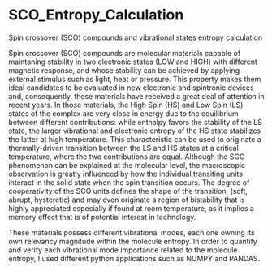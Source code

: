 # SCO_Entropy_Calculation
Spin crossover (SCO) compounds and vibrational states entropy calculation

Spin crossover (SCO) compounds are molecular materials capable of maintaning  stability in two electronic states (LOW and HIGH) with different magnetic response, and whose stability can be achieved by applying external stimulus such as light, heat or pressure. This property makes them ideal candidates to be evaluated in new electronic and spintronic devices and, consequently, these materials have received a great deal of attention in recent years. In those materials, the High Spin (HS) and Low Spin (LS) states of the
complex are very close in energy due to the equilibrium between different contributions: while enthalpy favors the stability of the LS state, the larger vibrational and electronic
entropy of the HS state stabilizes the latter at high temperature. This characteristic can be used to originate a thermally-driven transition between the LS and HS states at a critical temperature, where the two contributions are equal. Although the SCO phenomenon can be explained at the molecular level, the macroscopic observation is greatly influenced by how the individual transiting units interact in the solid state when the spin transition occurs. The degree of cooperativity of the SCO units defines the shape of the transition, (soft, abrupt, hysteretic) and may even originate a region of bistability that is highly appreciated especially if found at room temperature, as it implies a memory effect that is of potential interest in technology.

These materials possess different vibrational modes, each one owning its own relevancy magnitude within the molecule entropy. In order to quantify and verify each vibrational mode importance related to the molecule entropy, I used different python applications such as NUMPY and PANDAS.
